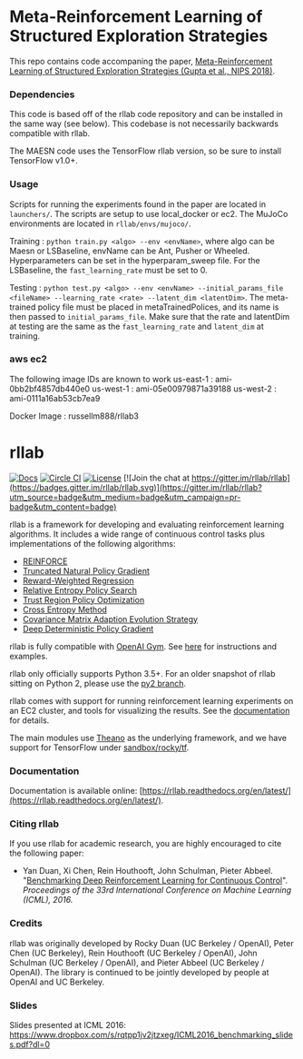 # Meta-Reinforcement Learning of Structured Exploration Strategies

This repo contains code accompaning the paper, 	[Meta-Reinforcement Learning of Structured Exploration Strategies (Gupta et al., NIPS 2018)](https://arxiv.org/abs/1802.07245). 

### Dependencies
This code is based off of the rllab code repository and can be installed in the same way (see below). This codebase is not necessarily backwards compatible with rllab.

The MAESN code uses the TensorFlow rllab version, so be sure to install TensorFlow v1.0+.

### Usage
Scripts for running the experiments found in the paper are located in `launchers/`. The scripts are setup to use local_docker or ec2. The MuJoCo environments are located in `rllab/envs/mujoco/`.

Training :
`python train.py <algo> --env <envName>`, where algo can be Maesn or LSBaseline, envName can be Ant, Pusher or Wheeled.
Hyperparameters can be set in the hyperparam_sweep file. For the LSBaseline, the `fast_learning_rate` must be set to 0.

Testing : 
`python test.py <algo> --env <envName> --initial_params_file <fileName> --learning_rate <rate> --latent_dim <latentDim>`.
The meta-trained policy file must be placed in metaTrainedPolices, and its name is then passed to `initial_params_file`.
Make sure that the rate and latentDim at testing are the same as the `fast_learning_rate` and `latent_dim` at training.

### aws ec2

The following image IDs are known to work
us-east-1 : ami-0bb2bf4857db440e0 
us-west-1 : ami-05e00979871a39188
us-west-2 : ami-0111a16ab53cb7ea9

Docker Image : russellm888/rllab3   

# rllab

[![Docs](https://readthedocs.org/projects/rllab/badge)](http://rllab.readthedocs.org/en/latest/)
[![Circle CI](https://circleci.com/gh/rllab/rllab.svg?style=shield)](https://circleci.com/gh/rllab/rllab)
[![License](https://img.shields.io/badge/license-MIT-blue.svg)](https://github.com/rllab/rllab/blob/master/LICENSE)
[![Join the chat at https://gitter.im/rllab/rllab](https://badges.gitter.im/rllab/rllab.svg)](https://gitter.im/rllab/rllab?utm_source=badge&utm_medium=badge&utm_campaign=pr-badge&utm_content=badge)


rllab is a framework for developing and evaluating reinforcement learning algorithms. It includes a wide range of continuous control tasks plus implementations of the following algorithms:


- [REINFORCE](https://github.com/rllab/rllab/blob/master/rllab/algos/vpg.py)
- [Truncated Natural Policy Gradient](https://github.com/rllab/rllab/blob/master/rllab/algos/tnpg.py)
- [Reward-Weighted Regression](https://github.com/rllab/rllab/blob/master/rllab/algos/erwr.py)
- [Relative Entropy Policy Search](https://github.com/rllab/rllab/blob/master/rllab/algos/reps.py)
- [Trust Region Policy Optimization](https://github.com/rllab/rllab/blob/master/rllab/algos/trpo.py)
- [Cross Entropy Method](https://github.com/rllab/rllab/blob/master/rllab/algos/cem.py)
- [Covariance Matrix Adaption Evolution Strategy](https://github.com/rllab/rllab/blob/master/rllab/algos/cma_es.py)
- [Deep Deterministic Policy Gradient](https://github.com/rllab/rllab/blob/master/rllab/algos/ddpg.py)

rllab is fully compatible with [OpenAI Gym](https://gym.openai.com/). See [here](http://rllab.readthedocs.io/en/latest/user/gym_integration.html) for instructions and examples.

rllab only officially supports Python 3.5+. For an older snapshot of rllab sitting on Python 2, please use the [py2 branch](https://github.com/rllab/rllab/tree/py2).

rllab comes with support for running reinforcement learning experiments on an EC2 cluster, and tools for visualizing the results. See the [documentation](https://rllab.readthedocs.io/en/latest/user/cluster.html) for details.

The main modules use [Theano](http://deeplearning.net/software/theano/) as the underlying framework, and we have support for TensorFlow under [sandbox/rocky/tf](https://github.com/openai/rllab/tree/master/sandbox/rocky/tf).

### Documentation

Documentation is available online: [https://rllab.readthedocs.org/en/latest/](https://rllab.readthedocs.org/en/latest/).

### Citing rllab

If you use rllab for academic research, you are highly encouraged to cite the following paper:

- Yan Duan, Xi Chen, Rein Houthooft, John Schulman, Pieter Abbeel. "[Benchmarking Deep Reinforcement Learning for Continuous Control](http://arxiv.org/abs/1604.06778)". _Proceedings of the 33rd International Conference on Machine Learning (ICML), 2016._

### Credits

rllab was originally developed by Rocky Duan (UC Berkeley / OpenAI), Peter Chen (UC Berkeley), Rein Houthooft (UC Berkeley / OpenAI), John Schulman (UC Berkeley / OpenAI), and Pieter Abbeel (UC Berkeley / OpenAI). The library is continued to be jointly developed by people at OpenAI and UC Berkeley.

### Slides

Slides presented at ICML 2016: https://www.dropbox.com/s/rqtpp1jv2jtzxeg/ICML2016_benchmarking_slides.pdf?dl=0



